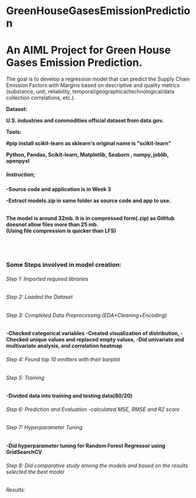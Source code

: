 # GreenHouseGasesEmissionPrediction
<h1>An AIML Project for Green House Gases Emission Prediction.</h1>

<p>The goal is to develop a regression model that can predict the Supply Chain Emission Factors with Margins based on descriptive and quality metrics (substance, unit, reliability, temporal/geographical/technological/data collection correlations, etc.).</p>

<b>Dataset:
<p>U.S. industries and commodities official dataset from data.gov.</p>

<b>Tools:
<p>#pip install scikit-learn as sklearn's original name is "scikit-learn"</p>
Python, Pandas, Scikit-learn, Matplotlib, Seaborn , numpy, joblib, openpyxl

<h5>Instruction;</h5>
-Source code and application is in Week 3
<p>-Extract models.zip in same folder as source code and app to use.</p><br>
The model is around 32mb. It is in compressed form(.zip) as GitHub doesnot allow files more than 25 mb.<br>
(Using file compression is quicker than LFS)
<br><br><br><br>
<h3>Some Steps involved in model creation:</h3>
<h6>Step 1: Imported required libraries</h6>
<h6>Step 2: Loaded the Dataset</h6>
<h6>Step 3: Completed Data Preprocessing (EDA+Cleaning+Encoding)</h6>
-Checked categorical variables
-Created  visualization of distribution, 
-Checked unique values and replaced empty values,
-Did univariate and multivariate analysis, and correlation heatmap
<h6>Step 4: Found top 10 emitters with their barplot</h6>
<h6>Step 5: Training</h6>
-Divided data into training and testing data(80/20)
<h6>Step 6: Prediction and Evaluation
-calculated MSE, RMSE and R2 score 

<h6>Step 7: Hyperparameter Tuning</h6>
-Did hyperparameter tuning for Random Forest Regressor using GridSearchCV
<h6>Step 8: Did comparative study among the models and based on the results selected the best model</h6>
<h6>Results:</h6>

